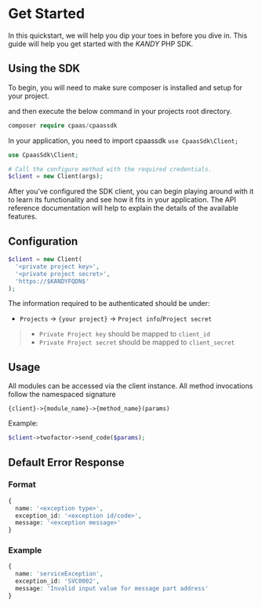 # Get Started

In this quickstart, we will help you dip your toes in before you dive in. This guide will help you get started with the $KANDY$ PHP SDK.

## Using the SDK

To begin, you will need to make sure composer is installed and setup for your project.

and then execute the below command in your projects root directory.

```php
composer require cpaas/cpaassdk
```

In your application, you need to import cpaassdk `use CpaasSdk\Client;`

```php
use CpaasSdk\Client;

# Call the configure method with the required credentials.
$client = new Client(args);
```

After you've configured the SDK client, you can begin playing around with it to learn its functionality and see how it fits in your application. The API reference documentation will help to explain the details of the available features.

## Configuration

```php
$client = new Client(
  '<private project key>',
  '<private project secret>',
  'https://$KANDYFQDN$'
);
```

The information required to be authenticated should be under:

+ `Projects` -> `{your project}` -> `Project info`/`Project secret`

> + `Private Project key` should be mapped to `client_id`
> + `Private Project secret` should be mapped to `client_secret`

## Usage

All modules can be accessed via the client instance. All method invocations follow the namespaced signature

`{client}->{module_name}->{method_name}(params)`

Example:

```php
$client->twofactor->send_code($params);
```

## Default Error Response

### Format

```php
{
  name: '<exception type>',
  exception_id: '<exception id/code>',
  message: '<exception message>'
}
```

### Example

```php
{
  name: 'serviceException',
  exception_id: 'SVC0002',
  message: 'Invalid input value for message part address'
}
```

